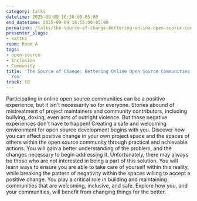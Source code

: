 ```yaml
---
category: talks
datetime: 2025-09-09 16:30:00-05:00
end_datetime: 2025-09-09 16:55:00-05:00
permalink: /talks/the-source-of-change-bettering-online-open-source-communities-can-begin-with-you/
presenter_slugs:
- kattni
room: Room A
tags:
- open-source
- Inclusion
- Community
title: 'The Source of Change: Bettering Online Open Source Communities Can Begin with
  You'
track: t0
---
```


Participating in online open source communities can be a positive experience, but it isn't necessarily so for everyone. Stories abound of mistreatment of project maintainers and community contributors, including bullying, doxing, even acts of outright violence. But those negative experiences don't have to happen! Creating a safe and welcoming environment for open source development begins with you. Discover how you can affect positive change in your own project space and the spaces of others within the open source community through practical and achievable actions. You will gain a better understanding of the problem, and the changes necessary to begin addressing it. Unfortunately, there may always be those who are not interested in being a part of this solution. You will learn ways to ensure you are able to take care of yourself within this reality, while breaking the pattern of negativity within the spaces willing to accept a positive change. You play a critical role in building and maintaining communities that are welcoming, inclusive, and safe. Explore how you, and your communities, will benefit from changing things for the better.